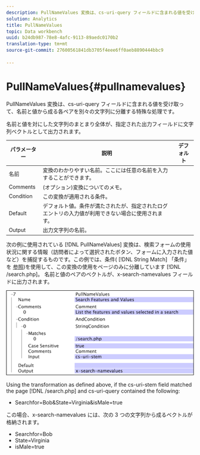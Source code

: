 ```yaml
---
description: PullNameValues 変換は、cs-uri-query フィールドに含まれる値を受け取って、名前と値から成る各ペアを別々の文字列に分離する特殊な処理です。
solution: Analytics
title: PullNameValues
topic: Data workbench
uuid: b24db987-78e8-4afc-9113-89aedc0170b2
translation-type: tm+mt
source-git-commit: 27600561841db3705f4eee6ff0aeb8890444bbc9

---
```



# PullNameValues{#pullnamevalues}

PullNameValues 変換は、cs-uri-query フィールドに含まれる値を受け取って、名前と値から成る各ペアを別々の文字列に分離する特殊な処理です。

名前と値を対にした文字列のまとまり全体が、指定された出力フィールドに文字列ベクトルとして出力されます。

| パラメーター | 説明 | デフォルト |
|---|---|---|
| 名前 | 変換のわかりやすい名前。ここには任意の名前を入力することができます。 |  |
| Comments | (オプション)変換についてのメモ。 |  |
| Condition | この変換が適用される条件。 |  |
| Default | デフォルト値。条件が満たされたが、指定されたログエントリの入力値が利用できない場合に使用されます。 |  |
| Output | 出力文字列の名前。 |  |

次の例に使用されている [!DNL PullNameValues] 変換は、検索フォームの使用状況に関する情報（訪問者によって選択されたボタン、フォームに入力された値など）を捕捉するものです。この例では、条件( [!DNL String Match] 「条件」を [参照](../../../../../home/c-dataset-const-proc/c-conditions/c-abt-cond.md))を使用して、この変換の使用をページのみに分離しています [!DNL /search.php]。 名前と値のペアのベクトルが、x-search-namevalues フィールドに出力されます。

![](assets/cfg_TransformationType_PullNameValues.png)

Using the transformation as defined above, if the cs-uri-stem field matched the page [!DNL /search.php] and cs-uri-query contained the following:

* Searchfor=Bob&amp;State=Virginia&amp;isMale=true

この場合、x-search-namevalues には、次の 3 つの文字列から成るベクトルが格納されます。

* Searchfor=Bob
* State=Virginia
* isMale=true

